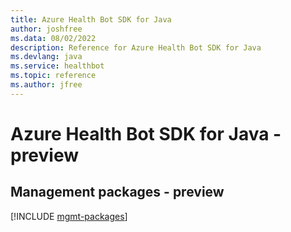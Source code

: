 ```yaml
---
title: Azure Health Bot SDK for Java
author: joshfree
ms.data: 08/02/2022
description: Reference for Azure Health Bot SDK for Java
ms.devlang: java
ms.service: healthbot
ms.topic: reference
ms.author: jfree
---
```

# Azure Health Bot SDK for Java - preview

## Management packages - preview
[!INCLUDE [mgmt-packages](health-bot-mgmt-index.md)]